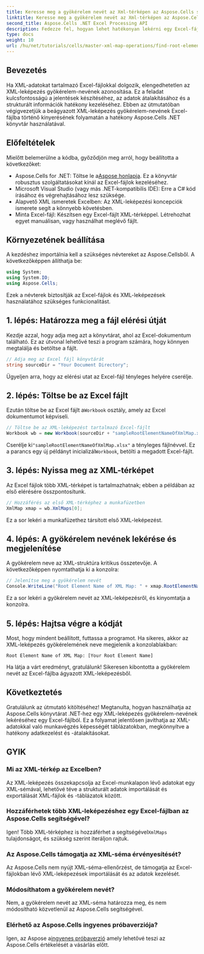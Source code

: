 ```yaml
---
title: Keresse meg a gyökérelem nevét az Xml-térképen az Aspose.Cells segítségével
linktitle: Keresse meg a gyökérelem nevét az Xml-térképen az Aspose.Cells segítségével
second_title: Aspose.Cells .NET Excel Processing API
description: Fedezze fel, hogyan lehet hatékonyan lekérni egy Excel-fájlba ágyazott XML-leképezés gyökérelem-nevét az Aspose.Cells for .NET segítségével. Ez a lépésenkénti útmutató végigvezeti az Excel-dokumentum betöltésében.
type: docs
weight: 10
url: /hu/net/tutorials/cells/master-xml-map-operations/find-root-element-name-from-xml-map/
---
```

## Bevezetés

Ha XML-adatokat tartalmazó Excel-fájlokkal dolgozik, elengedhetetlen az XML-leképezés gyökérelem-nevének azonosítása. Ez a feladat kulcsfontosságú a jelentések készítéséhez, az adatok átalakításához és a strukturált információk hatékony kezeléséhez. Ebben az útmutatóban végigvezetjük a beágyazott XML-leképezés gyökérelem-nevének Excel-fájlba történő kinyerésének folyamatán a hatékony Aspose.Cells .NET könyvtár használatával.

## Előfeltételek

Mielőtt belemerülne a kódba, győződjön meg arról, hogy beállította a következőket:
- Aspose.Cells for .NET: Töltse le a[Aspose honlapja](https://releases.aspose.com/cells/net/). Ez a könyvtár robusztus szolgáltatásokat kínál az Excel-fájlok kezeléséhez.
- Microsoft Visual Studio (vagy más .NET-kompatibilis IDE): Erre a C# kód írásához és végrehajtásához lesz szüksége.
- Alapvető XML ismeretek Excelben: Az XML-leképezési koncepciók ismerete segít a könnyebb követésben.
- Minta Excel-fájl: Készítsen egy Excel-fájlt XML-térképpel. Létrehozhat egyet manuálisan, vagy használhat meglévő fájlt.

## Környezetének beállítása
A kezdéshez importálnia kell a szükséges névtereket az Aspose.Cellsből. A következőképpen állíthatja be:

```csharp
using System;
using System.IO;
using Aspose.Cells;
```

Ezek a névterek biztosítják az Excel-fájlok és XML-leképezések használatához szükséges funkcionalitást.

## 1. lépés: Határozza meg a fájl elérési útját
Kezdje azzal, hogy adja meg azt a könyvtárat, ahol az Excel-dokumentum található. Ez az útvonal lehetővé teszi a program számára, hogy könnyen megtalálja és betöltse a fájlt.

```csharp
// Adja meg az Excel fájl könyvtárát
string sourceDir = "Your Document Directory";
```

Ügyeljen arra, hogy az elérési utat az Excel-fájl tényleges helyére cserélje.

## 2. lépés: Töltse be az Excel fájlt
 Ezután töltse be az Excel fájlt a`Workbook` osztály, amely az Excel dokumentumot képviseli.

```csharp
// Töltse be az XML-leképezést tartalmazó Excel-fájlt
Workbook wb = new Workbook(sourceDir + "sampleRootElementNameOfXmlMap.xlsx");
```

 Cserélje ki`"sampleRootElementNameOfXmlMap.xlsx"` a tényleges fájlnévvel. Ez a parancs egy új példányt inicializál`Workbook`, betölti a megadott Excel-fájlt.

## 3. lépés: Nyissa meg az XML-térképet
Az Excel fájlok több XML-térképet is tartalmazhatnak; ebben a példában az első elérésére összpontosítunk.

```csharp
// Hozzáférés az első XML-térképhez a munkafüzetben
XmlMap xmap = wb.XmlMaps[0];
```

Ez a sor lekéri a munkafüzethez társított első XML-leképezést.

## 4. lépés: A gyökérelem nevének lekérése és megjelenítése
A gyökérelem neve az XML-struktúra kritikus összetevője. A következőképpen nyomtathatja ki a konzolra:

```csharp
// Jelenítse meg a gyökérelem nevét
Console.WriteLine("Root Element Name of XML Map: " + xmap.RootElementName);
```

Ez a sor lekéri a gyökérelem nevét az XML-leképezésről, és kinyomtatja a konzolra.

## 5. lépés: Hajtsa végre a kódját
Most, hogy mindent beállított, futtassa a programot. Ha sikeres, akkor az XML-leképezés gyökérelemének neve megjelenik a konzolablakban:

```plaintext
Root Element Name of XML Map: [Your Root Element Name]
```

Ha látja a várt eredményt, gratulálunk! Sikeresen kibontotta a gyökérelem nevét az Excel-fájlba ágyazott XML-leképezésből.

## Következtetés
Gratulálunk az útmutató kitöltéséhez! Megtanulta, hogyan használhatja az Aspose.Cells könyvtárat .NET-hez egy XML-leképezés gyökérelem-nevének lekéréséhez egy Excel-fájlból. Ez a folyamat jelentősen javíthatja az XML-adatokkal való munkavégzés képességét táblázatokban, megkönnyítve a hatékony adatkezelést és -átalakításokat.

## GYIK

### Mi az XML-térkép az Excelben?
Az XML-leképezés összekapcsolja az Excel-munkalapon lévő adatokat egy XML-sémával, lehetővé téve a strukturált adatok importálását és exportálását XML-fájlok és -táblázatok között.

### Hozzáférhetek több XML-leképezéshez egy Excel-fájlban az Aspose.Cells segítségével?
 Igen! Több XML-térképhez is hozzáférhet a segítségével`XmlMaps` tulajdonságot, és szükség szerint iteráljon rajtuk.

### Az Aspose.Cells támogatja az XML-séma érvényesítését?
Az Aspose.Cells nem nyújt XML-séma-ellenőrzést, de támogatja az Excel-fájlokban lévő XML-leképezések importálását és az adatok kezelését.

### Módosíthatom a gyökérelem nevét?
Nem, a gyökérelem nevét az XML-séma határozza meg, és nem módosítható közvetlenül az Aspose.Cells segítségével.

### Elérhető az Aspose.Cells ingyenes próbaverziója?
 Igen, az Aspose a[ingyenes próbaverzió](https://releases.aspose.com/) amely lehetővé teszi az Aspose.Cells értékelését a vásárlás előtt.